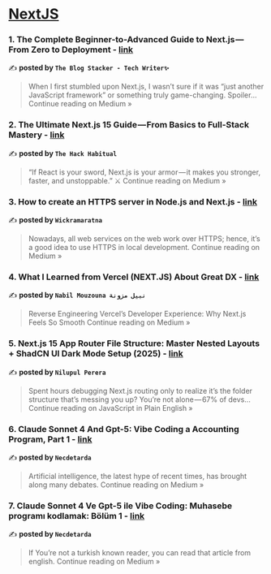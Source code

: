 
<h1><a href=https://medium.com/tag/nextjs/recommended target="_blank" rel="noopener noreferrer">NextJS</a></h1>
<h3>1.  The Complete Beginner-to-Advanced Guide to Next.js — From Zero to Deployment - <a href="https://medium.com/@TheblogStacker/the-complete-beginner-to-advanced-guide-to-next-js-from-zero-to-deployment-01d2bd3b0ee6?source=rss------nextjs-5" target="_blank" rel="noopener noreferrer">link</a></h3>

✍️ **posted by `The Blog Stacker - Tech Writer✨`**

<blockquote>When I first stumbled upon Next.js, I wasn’t sure if it was “just another JavaScript framework” or something truly game-changing. Spoiler…
Continue reading on Medium »</blockquote>

<h3>2.  The Ultimate Next.js 15 Guide — From Basics to Full-Stack Mastery - <a href="https://medium.com/@theHackHabitual/the-ultimate-next-js-15-guide-from-basics-to-full-stack-mastery-0c4995c3362f?source=rss------nextjs-5" target="_blank" rel="noopener noreferrer">link</a></h3>

✍️ **posted by `The Hack Habitual`**

<blockquote>“If React is your sword, Next.js is your armor — it makes you stronger, faster, and unstoppable.” ⚔️
Continue reading on Medium »</blockquote>

<h3>3. How to create an HTTPS server in Node.js and Next.js - <a href="https://medium.com/@pmwickramaratna/how-to-create-an-https-server-in-node-js-and-next-js-61fc417d76f8?source=rss------nextjs-5" target="_blank" rel="noopener noreferrer">link</a></h3>

✍️ **posted by `Wickramaratna`**

<blockquote>Nowadays, all web services on the web work over HTTPS; hence, it’s a good idea to use HTTPS in local development.
Continue reading on Medium »</blockquote>

<h3>4. What I Learned from Vercel (NEXT.JS) About Great DX - <a href="https://medium.com/@nabilmouzouna2001/what-i-learned-from-vercel-next-js-about-great-dx-e82ade4e2875?source=rss------nextjs-5" target="_blank" rel="noopener noreferrer">link</a></h3>

✍️ **posted by `Nabil Mouzouna نبيل مزونة`**

<blockquote>Reverse Engineering Vercel’s Developer Experience: Why Next.js Feels So Smooth
Continue reading on Medium »</blockquote>

<h3>5. Next.js 15 App Router File Structure: Master Nested Layouts + ShadCN UI Dark Mode Setup (2025) - <a href="https://javascript.plainenglish.io/next-js-15-app-router-file-structure-master-nested-layouts-shadcn-ui-dark-mode-setup-2025-00241e0951e0?source=rss------nextjs-5" target="_blank" rel="noopener noreferrer">link</a></h3>

✍️ **posted by `Nilupul Perera`**

<blockquote>Spent hours debugging Next.js routing only to realize it’s the folder structure that’s messing you up? You’re not alone — 67% of devs…
Continue reading on JavaScript in Plain English »</blockquote>

<h3>6. Claude Sonnet 4 And Gpt-5: Vibe Coding a Accounting Program, Part 1 - <a href="https://medium.com/@necdetarda123/claude-sonnet-4-and-gpt-5-vibe-coding-a-accounting-program-part-1-a2b7141ef5d1?source=rss------nextjs-5" target="_blank" rel="noopener noreferrer">link</a></h3>

✍️ **posted by `Necdetarda`**

<blockquote>Artificial intelligence, the latest hype of recent times, has brought along many debates.
Continue reading on Medium »</blockquote>

<h3>7. Claude Sonnet 4 Ve Gpt-5 ile Vibe Coding: Muhasebe programı kodlamak: Bölüm 1 - <a href="https://medium.com/@necdetarda123/claude-sonnet-4-ve-gpt-5-ile-vibe-coding-muhasebe-program%C4%B1-kodlamak-b%C3%B6l%C3%BCm-1-4e559a715523?source=rss------nextjs-5" target="_blank" rel="noopener noreferrer">link</a></h3>

✍️ **posted by `Necdetarda`**

<blockquote>If You’re not a turkish known reader, you can read that article from english.
Continue reading on Medium »</blockquote>

